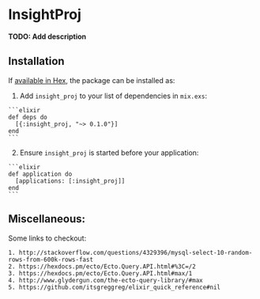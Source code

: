 # InsightProj

**TODO: Add description**

## Installation

If [available in Hex](https://hex.pm/docs/publish), the package can be installed as:

  1. Add `insight_proj` to your list of dependencies in `mix.exs`:

    ```elixir
    def deps do
      [{:insight_proj, "~> 0.1.0"}]
    end
    ```

  2. Ensure `insight_proj` is started before your application:

    ```elixir
    def application do
      [applications: [:insight_proj]]
    end
    ```
## Miscellaneous:

Some links to checkout:

    1. http://stackoverflow.com/questions/4329396/mysql-select-10-random-rows-from-600k-rows-fast
    2. https://hexdocs.pm/ecto/Ecto.Query.API.html#%3C=/2
    3. https://hexdocs.pm/ecto/Ecto.Query.API.html#max/1
    4. http://www.glydergun.com/the-ecto-query-library/#max
    5. https://github.com/itsgreggreg/elixir_quick_reference#nil

